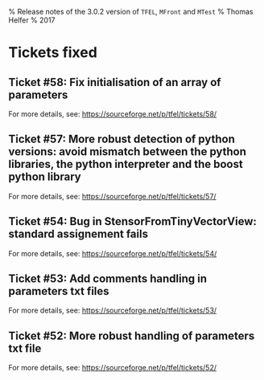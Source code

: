 % Release notes of the 3.0.2 version of `TFEL`, `MFront` and `MTest`
% Thomas Helfer
% 2017

# Tickets fixed

## Ticket #58: Fix initialisation of an array of parameters

For more details, see: <https://sourceforge.net/p/tfel/tickets/58/>

## Ticket #57: More robust detection of python versions: avoid mismatch between the python libraries, the python interpreter and the boost python library

For more details, see: <https://sourceforge.net/p/tfel/tickets/57/>

## Ticket #54: Bug in StensorFromTinyVectorView: standard assignement fails

For more details, see: <https://sourceforge.net/p/tfel/tickets/54/>

## Ticket #53: Add comments handling in parameters txt files

For more details, see: <https://sourceforge.net/p/tfel/tickets/53/>

## Ticket #52: More robust handling of parameters txt file

For more details, see: <https://sourceforge.net/p/tfel/tickets/52/>

<!-- Local IspellDict: english -->
